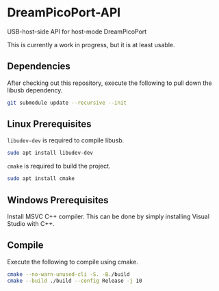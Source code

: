 # DreamPicoPort-API
USB-host-side API for host-mode DreamPicoPort

This is currently a work in progress, but it is at least usable.

## Dependencies

After checking out this repository, execute the following to pull down the libusb dependency.
```bash
git submodule update --recursive --init
```

## Linux Prerequisites

`libudev-dev` is required to compile libusb.
```bash
sudo apt install libudev-dev
```

`cmake` is required to build the project.
```bash
sudo apt install cmake
```

## Windows Prerequisites

Install MSVC C++ compiler. This can be done by simply installing Visual Studio with C++.

## Compile

Execute the following to compile using cmake.
```bash
cmake --no-warn-unused-cli -S. -B./build
cmake --build ./build --config Release -j 10
```
